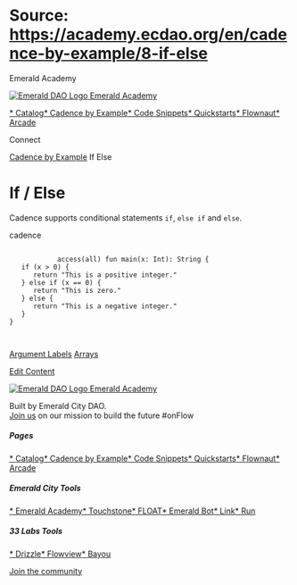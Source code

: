 # Source: https://academy.ecdao.org/en/cadence-by-example/8-if-else

Emerald Academy





[![Emerald DAO Logo](/ea-logo.png)
Emerald Academy](/en/)


[* Catalog](/en/catalog)[* Cadence by Example](/en/cadence-by-example)[* Code Snippets](/en/snippets)[* Quickstarts](/en/quickstarts)[* Flownaut](https://flownaut.ecdao.org)[* Arcade](https://arcade.ecdao.org)

Connect



[Cadence by Example](/en/cadence-by-example)
If Else

# If / Else

Cadence supports conditional statements `if`, `else if` and `else`.

cadence

```
		
			access(all) fun main(x: Int): String {
   if (x > 0) {
      return "This is a positive integer."
   } else if (x == 0) {
      return "This is zero."
   } else {
      return "This is a negative integer."
   }
}
		 
	
```

[Argument Labels](/en/cadence-by-example/7-argument-labels)
[Arrays](/en/cadence-by-example/9-arrays)

[Edit Content](https://github.com/emerald-dao/emerald-academy-v2/tree/main/src/lib/content/cadence-by-example/en/8-if-else.md)



[![Emerald DAO Logo](/ea-logo.png)
Emerald Academy](/en/)

Built by Emerald City DAO.  
[Join us](https://discord.gg/emerald-city-906264258189332541) on our mission to build the future #onFlow

##### Pages

[* Catalog](/en/catalog)[* Cadence by Example](/en/cadence-by-example)[* Code Snippets](/en/snippets)[* Quickstarts](/en/quickstarts)[* Flownaut](https://flownaut.ecdao.org)[* Arcade](https://arcade.ecdao.org)


##### Emerald City Tools

[* Emerald Academy](https://academy.ecdao.org/)[* Touchstone](https://touchstone.city/)[* FLOAT](https://floats.city/)[* Emerald Bot](https://bot.ecdao.org/)[* Link](https://link.ecdao.org/)[* Run](https://run.ecdao.org/)


##### 33 Labs Tools

[* Drizzle](https://drizzle33.app/)[* Flowview](https://flowview.app/)[* Bayou](https://bayou33.app/)

[Join the community](https://discord.gg/emerald-city-906264258189332541)